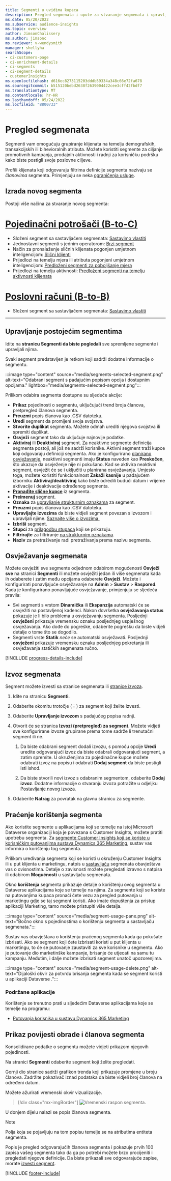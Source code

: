 ```yaml
---
title: Segmenti u uvidima kupaca
description: Pregled segmenata i upute za stvaranje segmenata i upravljanje segmentima.
ms.date: 05/20/2022
ms.subservice: audience-insights
ms.topic: overview
author: JimsonChalissery
ms.author: jimsonc
ms.reviewer: v-wendysmith
manager: shellyha
searchScope:
- ci-customers-page
- ci-enrichment-details
- ci-segments
- ci-segment-details
- customerInsights
ms.openlocfilehash: d616ec8273115203dddb59334a348c66e72fa678
ms.sourcegitcommit: b515120bebd2638f2639004422cee3cff42fbdf7
ms.translationtype: MT
ms.contentlocale: hr-HR
ms.lasthandoff: 05/24/2022
ms.locfileid: "8800733"
---
```

# <a name="segments-overview"></a>Pregled segmenata

Segmenti vam omogućuju grupiranje klijenata na temelju demografskih, transakcijskih ili bihevioralnih atributa. Možete koristiti segmente za ciljanje promotivnih kampanja, prodajnih aktivnosti i radnji za korisničku podršku kako biste postigli svoje poslovne ciljeve.

Profili klijenata koji odgovaraju filtrima definicije segmenta nazivaju se *članovima* segmenta. Primjenjuju se neka [ograničenja usluge](/dynamics365/customer-insights/service-limits).

## <a name="create-a-new-segment"></a>Izrada novog segmenta

Postoji više načina za stvaranje novog segmenta: 

# <a name="individual-consumers-b-to-c"></a>[Pojedinačni potrošači (B-to-C)](#tab/b2c)

- Složeni segment sa sastavljačem segmenata: [Sastavimo vlastiti](segment-builder.md#create-a-new-segment) 
- Jednostavni segmenti s jednim operatorom: [Brzi segment](segment-builder.md#quick-segments) 
- Način za pronalaženje sličnih klijenata pogonjen umjetnom inteligencijom: [Slični klijenti](find-similar-customer-segments.md) 
- Prijedlozi na temelju mjera ili atributa pogonjeni umjetnom inteligencijom: [Predloženi segmenti za poboljšanje mjera](suggested-segments.md) 
- Prijedlozi na temelju aktivnosti: [Predloženi segmenti na temelju aktivnosti klijenata](suggested-segments-activity.md) 

# <a name="business-accounts-b-to-b"></a>[Poslovni računi (B-to-B)](#tab/b2b)

- Složeni segment sa sastavljačem segmenata: [Sastavimo vlastiti](segment-builder.md#create-a-new-segment)

---

## <a name="manage-existing-segments"></a>Upravljanje postojećim segmentima

Idite na **stranicu Segmenti da biste pogledali** sve spremljene segmente i upravljali njima.

Svaki segment predstavljen je retkom koji sadrži dodatne informacije o segmentu.

:::image type="content" source="media/segments-selected-segment.png" alt-text="Odabrani segment s padajućim popisom opcija i dostupnim opcijama." lightbox="media/segments-selected-segment.png":::

Prilikom odabira segmenta dostupne su sljedeće akcije:

- **Prikaz** pojedinosti o segmentu, uključujući trend broja članova, pretpregled članova segmenta.
- **Preuzmi** popis članova kao .CSV datoteku.
- **Uredi** segment da promijeni svoja svojstva.
- **Stvorite duplikat** segmenta. Možete odmah urediti njegova svojstva ili spremiti duplikat.
- **Osvježi** segment tako da uključuje najnovije podatke.
- **Aktiviraj** ili **Deaktiviraj** segment. Za neaktivne segmente definicija segmenta postoji, ali još ne sadrži korisnike. Aktivni segment traži kupce koji odgovaraju definiciji segmenta. Ako je konfigurirano [planirano osvježavanje](system.md#schedule-tab), neaktivni segmenti imaju **Status** naveden kao **Preskočen**, što ukazuje da osvježenje nije ni pokušano. Kad se aktivira neaktivni segment, osvježit će se i uključiti u planirana osvježavanja.
  Umjesto toga, možete koristiti funkcionalnost **Zakaži kasnije** u padajućem izborniku **Aktiviraj/deaktiviraj** kako biste odredili budući datum i vrijeme aktivacije i deaktivacije određenog segmenta.
- **[Pronađite slične kupce](find-similar-customer-segments.md)** iz segmenta.
- **Preimenuj** segment.
- **Oznaka** za [upravljanje strukturnim oznakama](work-with-tags-columns.md#manage-tags) za segment.
- **Preuzmi** popis članova kao .CSV datoteku.
- **Upravljajte izvozima** da biste vidjeli segment povezan s izvozom i upravljali njime. [Saznajte više o izvozima.](export-destinations.md)
- **Izbriši** segment.
- **Stupci** za [prilagodbu stupaca](work-with-tags-columns.md#customize-columns) koji se prikazuju.
- **Filtrirajte** za filtriranje [na strukturnim oznakama](work-with-tags-columns.md#filter-on-tags).
- **Naziv** za pretraživanje radi pretraživanja prema nazivu segmenta.

## <a name="refresh-segments"></a>Osvježavanje segmenata

Možete osvježiti sve segmente odjednom odabirom mogućenosti **Osvježi sve** na stranici **Segmenti** ili možete osvježiti jedan ili više segmenata kada ih odaberete i zatim među opcijama odaberete **Osvježi**. Možete i konfigurirati ponavljajuće osvježavanje na **Admin** > **Sustav** > **Raspored**. Kada je konfigurirano ponavljajuće osvježavanje, primjenjuju se sljedeća pravila:

- Svi segmenti s vrstom **Dinamička** ili **Ekspanzija** automatski će se osvježiti na postavljenoj kadenci. Nakon dovršetka **osvježavanja status** pokazuje je li bilo problema u osvježavanju segmenta. Posljednji **osvježeni** prikazuje vremensku oznaku posljednjeg uspješnog osvježavanja. Ako dođe do pogreške, odaberite pogrešku da biste vidjeli detalje o tome što se dogodilo.
- Segmenti vrste **Statik** *neće* se automatski osvježavati. Posljednji **osvježeni** prikazuje vremensku oznaku posljednjeg pokretanja ili osvježavanja statičkih segmenata ručno.

[!INCLUDE [progress-details-include](includes/progress-details-pane.md)]

## <a name="export-segments"></a>Izvoz segmenata

Segment možete izvesti sa stranice segmenata ili [stranice izvoza](export-destinations.md). 

1. Idite na stranicu **Segmenti**.

1. Odaberite okomitu trotočje (&vellip;) za segment koji želite izvesti.

1. Odaberite **Upravljanje izvozom** s padajućeg popisa radnji.

1. Otvorit će se stranica **Izvozi (pretpregled) za segment**. Možete vidjeti sve konfigurirane izvoze grupirane prema tome sadrže li trenutačni segment ili ne.

   1. Da biste odabrani segment dodali izvozu, s pomoću opcije **Uredi** uredite odgovarajući izvoz da biste odabrali odgovarajući segment, a zatim spremite. U okruženjima za pojedinačne kupce možete odabrati izvoz na popisu i odabrati **Dodaj segment** da biste postigli isti ishod.

   1. Da biste stvorili novi izvoz s odabranim segmentom, odaberite **Dodaj izvoz**. Dodatne informacije o stvaranju izvoza potražite u odjeljku [Postavljanje novog izvoza](export-destinations.md#set-up-a-new-export).

1. Odaberite **Natrag** za povratak na glavnu stranicu za segmente.

## <a name="track-usage-of-a-segment"></a>Praćenje korištenja segmenta

Ako koristite segmente u aplikacijama koji se temelje na istoj Microsoft Dataverse organizaciji koja je povezana s Customer Insights, možete pratiti upotrebu segmenta. Za [segmente Customer Insights koji se koriste u korisničkim putovanjima sustava Dynamics 365 Marketing](/dynamics365/marketing/real-time-marketing-ci-profile), sustav vas informira o korištenju tog segmenta.

Prilikom uređivanja segmenta koji se koristi u okruženju Customer Insights ili u put klijenta u marketingu, natpis u [sastavljaču](segment-builder.md) segmenata obavještava vas o ovisnostima. Detalje o zavisnosti možete pregledati izravno s natpisa ili odabirom **Mogućnosti** u sastavljaču segmenata.

Okno **korištenja** segmenta prikazuje detalje o korištenju ovog segmenta u Dataverse aplikacijama koje se temelje na njima. Za segmente koji se koriste na putovanjima kupaca pronaći ćete vezu za pregled putovanja u marketingu gdje se taj segment koristi. Ako imate dopuštenja za pristup aplikaciji Marketing, tamo možete pristupiti više detalja.

:::image type="content" source="media/segment-usage-pane.png" alt-text="Bočno okno s pojedinostima o korištenju segmenta u sastavljaču segmenata.":::

Sustav vas obavještava o korištenju praćenog segmenta kada ga pokušate izbrisati. Ako se segment koji ćete izbrisati koristi u put klijenta u marketingu, to će se putovanje zaustaviti za sve korisnike u segmentu. Ako je putovanje dio marketinške kampanje, brisanje će utjecati na samu tu kampanju. Međutim, i dalje možete izbrisati segment unatoč upozorenjima.

:::image type="content" source="media/segment-usage-delete.png" alt-text="Dijaloški okvir za potvrdu brisanja segmenta kada se segment koristi u aplikaciji Dataverse .":::

### <a name="supported-apps"></a>Podržane aplikacije

Korištenje se trenutno prati u sljedećim Dataverse aplikacijama koje se temelje na programu:

- [Putovanja korisnika u sustavu Dynamics 365 Marketing](/dynamics365/marketing/real-time-marketing-ci-profile)

## <a name="view-processing-history-and-segment-members"></a>Prikaz povijesti obrade i članova segmenta

Konsolidirane podatke o segmentu možete vidjeti prikazom njegovih pojedinosti.

Na stranici **Segmenti** odaberite segment koji želite pregledati.

Gornji dio stranice sadrži grafikon trenda koji prikazuje promjene u broju članova. Zadržite pokazivač iznad podataka da biste vidjeli broj članova na određeni datum.

Možete ažurirati vremenski okvir vizualizacije.

> [!div class="mx-imgBorder"]
> ![Vremenski raspon segmenta.](media/segment-time-range.png "Vremenski raspon segmenta")

U donjem dijelu nalazi se popis članova segmenta.

> [!NOTE]
> Polja koja se pojavljuju na tom popisu temelje se na atributima entiteta segmenta.
>
>Popis je pregled odgovarajućih članova segmenta i pokazuje prvih 100 zapisa vašeg segmenta tako da ga po potrebi možete brzo procijeniti i pregledati njegove definicije. Da biste prikazali sve odgovarajuće zapise, morate [izvesti segment](export-destinations.md).

[!INCLUDE [footer-include](includes/footer-banner.md)]

